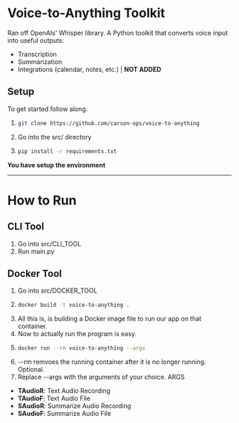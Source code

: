 # Voice-to-Anything Toolkit

Ran off OpenAIs' Whisper library. A Python toolkit that converts voice input into useful outputs:
- Transcription
- Summarization
- Integrations (calendar, notes, etc.) | **NOT ADDED**

## Setup
To get started follow along.

1. ```bash
   git clone https://github.com/carson-ops/voice-to-anything
   ```
2. Go into the src/ directory
3. ```bash
   pip install -r requirements.txt
   ```
**You have setup the environment**

---
# How to Run
## CLI Tool
1. Go into src/CLI_TOOL
2. Run main.py

## Docker Tool
1. Go into src/DOCKER_TOOL
2. ```bash
   docker build -t voice-to-anything .
   ```
3. All this is, is building a Docker image file to run our app on that container.
4. Now to actually run the program is easy.
5. ```bash
   docker run --rm voice-to-anything --args
   ```
6. --rm remvoes the running container after it is no longer running. Optional.
7. Replace --args with the arguments of your choice.
ARGS
- **TAudioR**: Text Audio Recording
- **TAudioF**: Text Audio File
- **SAudioR**: Summarize Audio Recording
- **SAudioF**: Summarize Audio File
